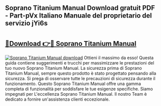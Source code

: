 ## Soprano Titanium Manual Download gratuit PDF - Part-pVx Italiano Manuale del proprietario del servizio jYi6s

# <h2><a href="http://dfafe5.blite.top/?on=Soprano+Titanium+Manual">🔗Download 👉🔴 Soprano Titanium Manual</a></h2>

[![Soprano Titanium Manual download](https://i.imgur.com/lujVjoI.png)](http://dfafe5.blite.top/?on=Soprano+Titanium+Manual)
Ottieni il massimo da esso! Questa guida contiene suggerimenti e trucchi per massimizzare le prestazioni del tuo nuovo Soprano Titanium Manual. La sicurezza prima di Soprano Titanium Manual, sempre questo prodotto è stato progettato pensando alla sicurezza. Si prega di osservare tutte le precauzioni di sicurezza durante il funzionamento. Questo Soprano Titanium Manual offre una gamma completa di funzionalità per soddisfare le tue esigenze specifiche. Siamo impegnati per L'eccellenza Soprano Titanium Manual. Il nostro Team è dedicato a fornire un'assistenza clienti eccezionale.
